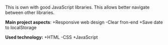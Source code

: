 This is own with good JavaScript libraries. This allows better navigate between other libraries.

**Main project aspects**:
+Responsive web design
-Clear fron-end
+Save date to localStorage


**Used technology:**
+HTML
-CSS
+JavaScript